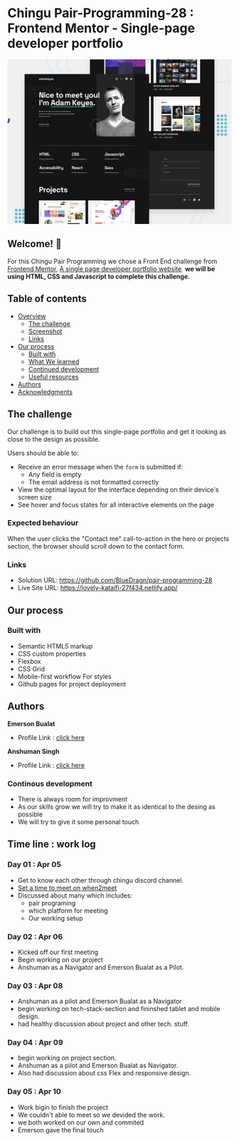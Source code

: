 # Chingu Pair-Programming-28 :  Frontend Mentor - Single-page developer portfolio


![Design preview for the Single-page developer portfolio coding challenge](./assets/images/preview.jpg)
## Welcome! 👋

 For this Chingu Pair Programming we chose a Front End challenge from [Frontend Mentor](https://www.frontendmentor.io),
 [A single page developer portfolio website](https://www.frontendmentor.io/challenges/singlepage-developer-portfolio-bBVj2ZPi-x).
 **we will be using HTML, CSS and Javascript to complete this challenge.**

 ## Table of contents

- [Overview](#overview)
  - [The challenge](#the-challenge)
  - [Screenshot](#screenshot)
  - [Links](#links)
- [Our process](#my-process)
  - [Built with](#built-with)
  - [What We learned](#what-i-learned)
  - [Continued development](#continued-development)
  - [Useful resources](#useful-resources)
- [Authors](#author)
- [Acknowledgments](#acknowledgments)

 ## The challenge

Our challenge is to build out this single-page portfolio and get it looking as close to the design as possible.
<br>

Users should be able to:

- Receive an error message when the `form` is submitted if:
  - Any field is empty
  - The email address is not formatted correctly
- View the optimal layout for the interface depending on their device's screen size
- See hover and focus states for all interactive elements on the page


### Expected behaviour

When the user clicks the "Contact me" call-to-action in the hero or projects section, the browser should scroll down to the contact form.
### Links

- Solution URL:  https://github.com/BlueDragn/pair-programming-28
- Live Site URL: https://lovely-kataifi-27f434.netlify.app/

## Our process

### Built with

- Semantic HTML5 markup
- CSS custom properties
- Flexbox
- CSS Grid
- Mobile-first workflow
 For styles
- Github pages for project deployment
 ## Authors
  **Emerson Bualat**
 - Profile Link : [click here]( https://github.com/emerson-bualat)
 
  **Anshuman Singh**
 - Profile Link : [click here](https://github.com/BlueDragn)


### Continous development
- There is always room for improvment
- As our skills grow we will try to make it as identical to the desing as possible
- We will try to give it some personal touch
  
 
 ## Time line : work log 
  ### Day 01 : Apr 05
  - Get to know each other through chingu discord channel.
- [Set a time to meet on when2meet](https://www.when2meet.com/?19527638-cw1jk)
- Discussed about many which includes: <br>
   - pair programing <br>
   - which platform  for meeting <br>
   - Our working setup

### Day 02 : Apr 06
 - Kicked off our first meeting
 - Begin working on our project
 - Anshuman as a Navigator and Emerson Bualat as a Pilot.
### Day 03 : Apr 08 
 - Anshuman as a pilot and Emerson Bualat as a Navigator
 - begin working on tech-stack-section and fininshed tablet and mobile design.
 - had healthy discussion about project and other tech. stuff.
### Day 04 : Apr 09
 - begin working on project section.
 - Anshuman as a pilot and Emerson Bualat as Navigator.
 - Also had discussion about css Flex and responsive design.
### Day 05 : Apr 10
 - Work bigin to finish the project
 - We couldn't able to meet so we devided the work.
 - we both worked on our own and commited 
 - Emerson gave the final touch 
 

